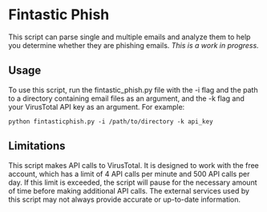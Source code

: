 # Fintastic Phish

This script can parse single and multiple emails and analyze them to help you determine whether they are phishing emails.
_This is a work in progress._

## Usage

To use this script, run the fintastic_phish.py file with the -i flag and the path to a directory containing email files as an argument, and the -k flag and your VirusTotal API key as an argument. For example:

    python fintasticphish.py -i /path/to/directory -k api_key

## Limitations

This script makes API calls to VirusTotal. It is designed to work with the free account, which has a limit of 4 API calls per minute and 500 API calls per day. If this limit is exceeded, the script will pause for the necessary amount of time before making additional API calls. The external services used by this script may not always provide accurate or up-to-date information.
